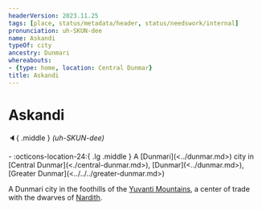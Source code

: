 ```yaml
---
headerVersion: 2023.11.25
tags: [place, status/metadata/header, status/needswork/internal]
pronunciation: uh-SKUN-dee
name: Askandi
typeOf: city
ancestry: Dunmari
whereabouts:
- {type: home, location: Central Dunmar}
title: Askandi
---
```

# Askandi
:speaker:{ .middle } *(uh-SKUN-dee)*  
<div class="grid cards ext-narrow-margin ext-one-column" markdown>
-    :octicons-location-24:{ .lg .middle } A [Dunmari](<../dunmar.md>) city in [Central Dunmar](<./central-dunmar.md>), [Dunmar](<../dunmar.md>), [Greater Dunmar](<../../../greater-dunmar.md>)  
</div>


A Dunmari city in the foothills of the [Yuvanti Mountains](<../../../yuvanti-mountains.md>), a center of trade with the dwarves of [Nardith](<../../nardith/nardith.md>). 

